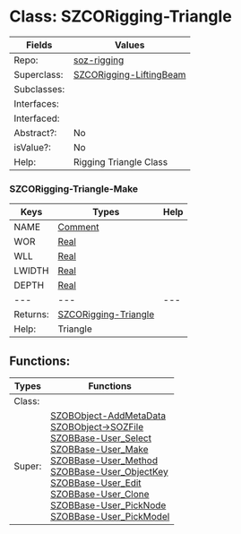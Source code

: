 
# Class:	SZCORigging-Triangle

| Fields | Values |
| --------- | --------- |
| Repo: | [soz-rigging](/repos/soz-rigging.html) |
| Superclass: | [SZCORigging-LiftingBeam](SZCORigging-LiftingBeam.html) |
| Subclasses: |  |
| Interfaces: |  |
| Interfaced: |  |
| Abstract?: | No |
| isValue?: | No |
| Help: | Rigging Triangle Class |

### SZCORigging-Triangle-Make

| Keys | Types | Help |
| --------- | --------- | --------- |
| NAME | [Comment](Comment.html) |  |
| WOR | [Real](Real.html) |  |
| WLL | [Real](Real.html) |  |
| LWIDTH | [Real](Real.html) |  |
| DEPTH | [Real](Real.html) |  |
| --- | --- | --- |
| Returns: | [SZCORigging-Triangle](SZCORigging-Triangle.html) |
| Help: | Triangle |


## Functions:

| Types | Functions |
| --------- | --------- |
| Class: |  |
| Super: | [SZOBObject-AddMetaData](SZOBObject.html) <br> [SZOBObject->SOZFile](SZOBObject.html) <br> [SZOBBase-User_Select](SZOBBase.html) <br> [SZOBBase-User_Make](SZOBBase.html) <br> [SZOBBase-User_Method](SZOBBase.html) <br> [SZOBBase-User_ObjectKey](SZOBBase.html) <br> [SZOBBase-User_Edit](SZOBBase.html) <br> [SZOBBase-User_Clone](SZOBBase.html) <br> [SZOBBase-User_PickNode](SZOBBase.html) <br> [SZOBBase-User_PickModel](SZOBBase.html) |



